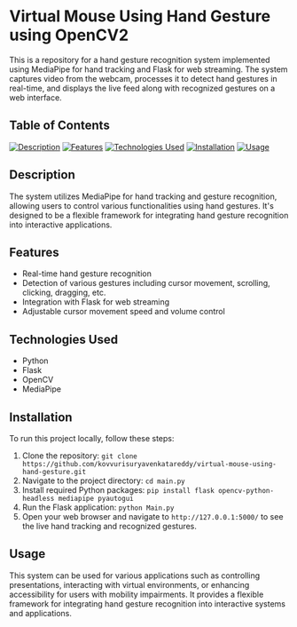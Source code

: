 # Virtual Mouse Using Hand Gesture using OpenCV2

This is a repository for a hand gesture recognition system implemented using MediaPipe for hand tracking and Flask for web streaming. The system captures video from the webcam, processes it to detect hand gestures in real-time, and displays the live feed along with recognized gestures on a web interface.

## Table of Contents

[![Description](https://placehold.it/150x50/ffbe0b/fff?text=Description)](#description)
[![Features](https://placehold.it/150x50/fb5607/fff?text=Features)](#features)
[![Technologies Used](https://placehold.it/150x50/ff006e/fff?text=Technologies_Used)](#technologies-used)
[![Installation](https://placehold.it/150x50/8338ec/fff?text=Installation)](#installation)
[![Usage](https://placehold.it/150x50/3a86ff/fff?text=Usage)](#usage)

## Description

The system utilizes MediaPipe for hand tracking and gesture recognition, allowing users to control various functionalities using hand gestures. It's designed to be a flexible framework for integrating hand gesture recognition into interactive applications.

## Features

- Real-time hand gesture recognition
- Detection of various gestures including cursor movement, scrolling, clicking, dragging, etc.
- Integration with Flask for web streaming
- Adjustable cursor movement speed and volume control

## Technologies Used

- Python
- Flask
- OpenCV
- MediaPipe

## Installation

To run this project locally, follow these steps:

1. Clone the repository: `git clone https://github.com/kovvurisuryavenkatareddy/virtual-mouse-using-hand-gesture.git`
2. Navigate to the project directory: `cd main.py`
3. Install required Python packages: `pip install flask opencv-python-headless mediapipe pyautogui`
4. Run the Flask application: `python Main.py`
5. Open your web browser and navigate to `http://127.0.0.1:5000/` to see the live hand tracking and recognized gestures.

## Usage

This system can be used for various applications such as controlling presentations, interacting with virtual environments, or enhancing accessibility for users with mobility impairments. It provides a flexible framework for integrating hand gesture recognition into interactive systems and applications.
